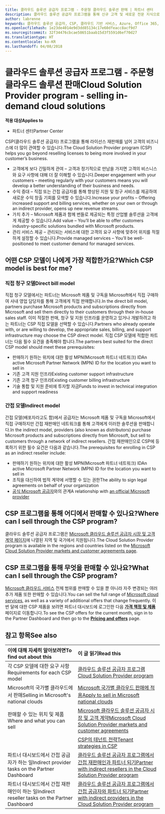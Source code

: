 ```yaml
---
title: 클라우드 솔루션 공급자 프로그램 - 주문형 클라우드 솔루션 판매 | 파트너 센터
description: 클라우드 솔루션 공급자 프로그램을 통해 신규 고객 및 새로운 전문 지식으로 비즈니스를 성장시킬 수 있습니다.
author: labrenne
keywords: 클라우드 솔루션 공급자, CSP, 클라우드 기반 서비스, Azure, Office 365, Dynamics, CSP 파트너, CSP에서 판매, 직접 파트너, 직접 CSP 파트너, 간접 CSP 재판매인, 직접 CSP, 간접 CSP, 직접 모델, 간접 모델, 간접 재판매인, 간접 공급자, 공급자, 배포자, 클라우드 솔루션 공급자 프로그램
ms.openlocfilehash: 1e23de4014e9d3dd85134c17e60dfeacc8acf9d7
ms.sourcegitcommit: 32f34476cbcae58651baab15d3f5591d6ef70d27
ms.translationtype: HT
ms.contentlocale: ko-KR
ms.lasthandoff: 04/08/2018
---
```

# <a name="cloud-solution-provider-program---selling-in-demand-cloud-solutions"></a><span data-ttu-id="c8562-104">클라우드 솔루션 공급자 프로그램 - 주문형 클라우드 솔루션 판매</span><span class="sxs-lookup"><span data-stu-id="c8562-104">Cloud Solution Provider program - selling in-demand cloud solutions</span></span> 

**<span data-ttu-id="c8562-105">적용 대상</span><span class="sxs-lookup"><span data-stu-id="c8562-105">Applies to</span></span>**

-  <span data-ttu-id="c8562-106">파트너 센터</span><span class="sxs-lookup"><span data-stu-id="c8562-106">Partner Center</span></span>

<span data-ttu-id="c8562-107">CSP(클라우드 솔루션 공급자) 프로그램을 통해 라이선스 재판매를 넘어 고객의 비즈니스에 더 많이 관여할 수 있습니다.</span><span class="sxs-lookup"><span data-stu-id="c8562-107">The Cloud Solution Provider program (CSP) helps you go beyond reselling licenses to being more involved in your customer’s business.</span></span>
 
- <span data-ttu-id="c8562-108">고객에게 보다 긴밀하게 관여 – 고객과 정기적으로 만남을 가지면 고객의 비스니스와 요구 사항에 대해 더 잘 이해할 수 있습니다.</span><span class="sxs-lookup"><span data-stu-id="c8562-108">Deeper engagement with your customers – meeting regularly with your customers means you will develop a better understanding of their business and needs.</span></span>
- <span data-ttu-id="c8562-109">수익 증대 – 직접 또는 간접 공급자를 통해 향상된 지원 및 청구 서비스를 제공하여 새로운 수익 창출 기회를 모색할 수 있습니다.</span><span class="sxs-lookup"><span data-stu-id="c8562-109">Increase your profits – Offering increased support and billing services, whether on your own or through an indirect provider, opens up new revenue streams.</span></span>  
- <span data-ttu-id="c8562-110">가치 추가 – Microsoft 제품과 함께 번들로 제공되는 특정 산업별 솔루션을 고객에게 제공할 수 있습니다.</span><span class="sxs-lookup"><span data-stu-id="c8562-110">Add value – You’ll be able to offer customers industry-specific solutions bundled with Microsoft products.</span></span>
- <span data-ttu-id="c8562-111">관리 서비스 제공 – 관리되는 서비스에 대한 고객의 요구 사항에 맞추어 위치를 적절하게 설정할 수 있습니다.</span><span class="sxs-lookup"><span data-stu-id="c8562-111">Provide managed services – You’ll be well-positioned to meet customer demand for managed services.</span></span> 

## <a name="which-csp-model-is-best-for-me"></a><span data-ttu-id="c8562-112">어떤 CSP 모델이 나에게 가장 적합한가요?</span><span class="sxs-lookup"><span data-stu-id="c8562-112">Which CSP model is best for me?</span></span>

### <a name="direct-bill-model"></a><span data-ttu-id="c8562-113">직접 청구 모델</span><span class="sxs-lookup"><span data-stu-id="c8562-113">Direct bill model</span></span>

 <span data-ttu-id="c8562-114">직접 청구 모델에서는 파트너는 Microsoft 제품 및 구독을 Microsoft에서 직접 구매하여 사내 영업 담당자를 통해 고객에게 직접 판매합니다.</span><span class="sxs-lookup"><span data-stu-id="c8562-114">In the direct bill model, partners purchase Microsoft products and subscriptions directly from Microsoft and sell them directly to their customers through their in-house sales staff.</span></span> <span data-ttu-id="c8562-115">이미 적절한 판매, 청구 및 지원 인프라를 운영하고 있거나 개발하려고 하는 파트너는 CSP 직접 모델을 선택할 수 있습니다.</span><span class="sxs-lookup"><span data-stu-id="c8562-115">Partners who already operate with, or are willing to develop, the appropriate sales, billing, and support infrastructure may choose the CSP direct model.</span></span> <span data-ttu-id="c8562-116">직접 CSP 모델에 적합한 파트너는 다음 필수 요건을 충족해야 합니다.</span><span class="sxs-lookup"><span data-stu-id="c8562-116">The partners best suited for the direct CSP model should meet these prerequisites:</span></span>
- <span data-ttu-id="c8562-117">판매하기 원하는 위치에 대한 활성 MPN(Microsoft 파트너 네트워크) ID</span><span class="sxs-lookup"><span data-stu-id="c8562-117">An active Microsoft Partner Network (MPN) ID for the location you want to sell in</span></span>
- <span data-ttu-id="c8562-118">기존 고객 지원 인프라</span><span class="sxs-lookup"><span data-stu-id="c8562-118">Existing customer support infrastructure</span></span>
- <span data-ttu-id="c8562-119">기존 고객 청구 인프라</span><span class="sxs-lookup"><span data-stu-id="c8562-119">Existing customer billing infrastructure</span></span>
- <span data-ttu-id="c8562-120">기술 통합 및 지원 준비에 투자할 자금</span><span class="sxs-lookup"><span data-stu-id="c8562-120">Funds to invest in technical integration and support readiness</span></span>


### <a name="indirect-model"></a><span data-ttu-id="c8562-121">간접 모델</span><span class="sxs-lookup"><span data-stu-id="c8562-121">Indirect model</span></span>

<span data-ttu-id="c8562-122">간접 모델(배포자라고도 함)에서 공급자는 Microsoft 제품 및 구독을 Microsoft에서 직접 구매하지만 간접 재판매인 네트워크를 통해 고객에게 이러한 솔루션을 판매합니다.</span><span class="sxs-lookup"><span data-stu-id="c8562-122">In the indirect model, providers (also known as distributors) purchase Microsoft products and subscriptions directly from Microsoft, but sell to customers through a network of indirect resellers.</span></span> <span data-ttu-id="c8562-123">간접 재판매인으로 CSP에 등록하기 위한 필수 요건은 다음과 같습니다.</span><span class="sxs-lookup"><span data-stu-id="c8562-123">The prerequisites for enrolling in CSP as an indirect reseller include:</span></span>

- <span data-ttu-id="c8562-124">판매하기 원하는 위치에 대한 활성 MPN(Microsoft 파트너 네트워크) ID</span><span class="sxs-lookup"><span data-stu-id="c8562-124">An active Microsoft Partner Network (MPN) ID for the location you want to sell in</span></span>
- <span data-ttu-id="c8562-125">조직을 대신하여 법적 계약에 서명할 수 있는 권한</span><span class="sxs-lookup"><span data-stu-id="c8562-125">The ability to sign legal agreements on behalf of your organization</span></span>
- <span data-ttu-id="c8562-126">[공식 Microsoft 공급자](https://partnercenter.microsoft.com/partner/find-a-provider)와의 관계</span><span class="sxs-lookup"><span data-stu-id="c8562-126">A relationship with [an official Microsoft provider](https://partnercenter.microsoft.com/partner/find-a-provider)</span></span>


## <a name="where-can-i-sell-through-the-csp-program"></a><span data-ttu-id="c8562-127">CSP 프로그램을 통해 어디에서 판매할 수 있나요?</span><span class="sxs-lookup"><span data-stu-id="c8562-127">Where can I sell through the CSP program?</span></span>

<span data-ttu-id="c8562-128">클라우드 솔루션 공급자 프로그램은 [Microsoft 클라우드 솔루션 공급자 시장 및 고객 계약 페이지](agreements.md)에 나열된 지역 및 국가에서 지원됩니다.</span><span class="sxs-lookup"><span data-stu-id="c8562-128">The Cloud Solution Provider program is available in the regions and countries listed on the [Microsoft Cloud Solution Provider markets and customer agreements page](agreements.md).</span></span>  

## <a name="what-can-i-sell-through-the-csp-program"></a><span data-ttu-id="c8562-129">CSP 프로그램을 통해 무엇을 판매할 수 있나요?</span><span class="sxs-lookup"><span data-stu-id="c8562-129">What can I sell through the CSP program?</span></span>

<span data-ttu-id="c8562-130">[Microsoft 클라우드 서비스](https://partner.microsoft.com/cloud-solution-provider/products-and-services) 전체 범위를 판매할 수 있을 뿐 아니라 자주 변경되는 여러 추가 제품 또한 판매할 수 있습니다.</span><span class="sxs-lookup"><span data-stu-id="c8562-130">You can sell the full range of [Microsoft cloud services](https://partner.microsoft.com/cloud-solution-provider/products-and-services), as well as a variety of additional offers that change frequently.</span></span> <span data-ttu-id="c8562-131">이번 달에 대한 CSP 제품을 보려면 파트너 대시보드에 로그인한 다음 [**가격 책정 및 제품**](https://partnercenter.microsoft.com/pcv/sales) 페이지로 이동합니다.</span><span class="sxs-lookup"><span data-stu-id="c8562-131">To see the CSP offers for the current month, sign in to the Partner Dashboard and then go to the [**Pricing and offers**](https://partnercenter.microsoft.com/pcv/sales) page.</span></span>

## <a name="see-also"></a><span data-ttu-id="c8562-132">참고 항목</span><span class="sxs-lookup"><span data-stu-id="c8562-132">See also</span></span> 


|**<span data-ttu-id="c8562-133">이에 대해 자세히 알아보려면</span><span class="sxs-lookup"><span data-stu-id="c8562-133">To find out about this</span></span>**   |**<span data-ttu-id="c8562-134">이 글 읽기</span><span class="sxs-lookup"><span data-stu-id="c8562-134">Read this</span></span>**   |
|:---------------------------|:--------------------|
|<span data-ttu-id="c8562-135">각 CSP 모델에 대한 요구 사항</span><span class="sxs-lookup"><span data-stu-id="c8562-135">Requirements for each CSP model</span></span>   | [<span data-ttu-id="c8562-136">클라우드 솔루션 공급자 프로그램</span><span class="sxs-lookup"><span data-stu-id="c8562-136">Cloud Solution Provider program</span></span>](https://partnercenter.microsoft.com/partner/cloud-solution-provider)|
|<span data-ttu-id="c8562-137">Microsoft의 국가별 클라우드에서 판매</span><span class="sxs-lookup"><span data-stu-id="c8562-137">Selling in Microsoft's national clouds</span></span>   | [<span data-ttu-id="c8562-138">Microsoft 국가별 클라우드 판매에 적용</span><span class="sxs-lookup"><span data-stu-id="c8562-138">Apply to sell in Microsoft national clouds</span></span>](csp-national-clouds-overview.md)|
|<span data-ttu-id="c8562-139">판매할 수 있는 위치 및 제품</span><span class="sxs-lookup"><span data-stu-id="c8562-139">Where and what you can sell</span></span>   |[<span data-ttu-id="c8562-140">Microsoft 클라우드 솔루션 공급자 시장 및 고객 계약</span><span class="sxs-lookup"><span data-stu-id="c8562-140">Microsoft Cloud Solution Provider markets and customer agreements</span></span>](agreements.md)|
|  | [<span data-ttu-id="c8562-141">CSP의 테넌트 전략</span><span class="sxs-lookup"><span data-stu-id="c8562-141">Tenant strategies in CSP</span></span>](regional-authorization-overview.md)
|<span data-ttu-id="c8562-142">파트너 대시보드에서 간접 공급자가 하는 일</span><span class="sxs-lookup"><span data-stu-id="c8562-142">Indirect provider tasks on the Partner Dashboard</span></span>  |[<span data-ttu-id="c8562-143">클라우드 솔루션 공급자 프로그램에서 간접 재판매인과 파트너 되기</span><span class="sxs-lookup"><span data-stu-id="c8562-143">Partner with indirect resellers in the Cloud Solution Provider program</span></span>](indirect-provider-tasks-in-partner-center.md)|
|<span data-ttu-id="c8562-144">파트너 대시보드에서 간접 재판매인이 하는 일</span><span class="sxs-lookup"><span data-stu-id="c8562-144">Indirect reseller tasks on the Partner Dashboard</span></span>   |[<span data-ttu-id="c8562-145">클라우드 솔루션 공급자 프로그램에서 간접 공급자와 파트너 되기</span><span class="sxs-lookup"><span data-stu-id="c8562-145">Partner with indirect providers in the Cloud Solution Provider program</span></span>](indirect-reseller-tasks-in-partner-center.md)|
